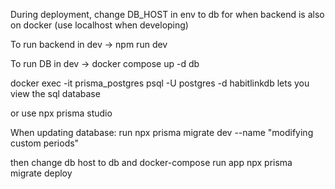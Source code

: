 During deployment, change DB_HOST in env to db for when backend is also on docker (use localhost when developing)

To run backend in dev -> npm run dev

To run DB in dev -> docker compose up -d db


 docker exec -it prisma_postgres psql -U postgres -d habitlinkdb 
 lets you view the sql database
 
or use
npx prisma studio




 When updating database:
 run 
 npx prisma migrate dev --name "modifying custom periods"

 then change db host to db and 
docker-compose run app npx prisma migrate deploy